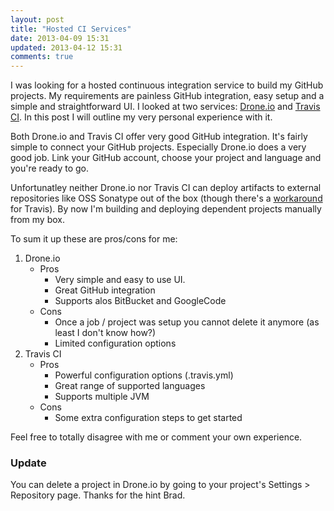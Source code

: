 ```yaml
---
layout: post
title: "Hosted CI Services"
date: 2013-04-09 15:31
updated: 2013-04-12 15:31
comments: true
---
```

I was looking for a hosted continuous integration service to build my GitHub projects. My requirements are painless
GitHub integration, easy setup and a simple and straightforward UI. I looked at two services:
[Drone.io](http://drone.io/) and [Travis CI](https://travis-ci.org/). In this post I will outline my very personal
experience with it.<!-- more -->

Both Drone.io and Travis CI offer very good GitHub integration. It's fairly simple to connect your GitHub projects.
Especially Drone.io does a very good job. Link your GitHub account, choose your project and language and you're ready
to go.

Unfortunatley neither Drone.io nor Travis CI can deploy artifacts to external repositories like OSS Sonatype out of
the box (though there's a [workaround](https://gist.github.com/neothemachine/4060735) for Travis). By now I'm building
and deploying dependent projects manually from my box.

To sum it up these are pros/cons for me:

1. Drone.io
    * Pros
        - Very simple and easy to use UI.
        - Great GitHub integration
        - Supports alos BitBucket and GoogleCode
    * Cons
        - Once a job / project was setup you cannot delete it anymore (as least I don't know how?)
        - Limited configuration options
2. Travis CI
    * Pros
        - Powerful configuration options (.travis.yml)
        - Great range of supported languages
        - Supports multiple JVM
    * Cons
        - Some extra configuration steps to get started

Feel free to totally disagree with me or comment your own experience.

### Update
You can delete a project in Drone.io by going to your project's Settings &gt; Repository page. Thanks for the hint Brad.
